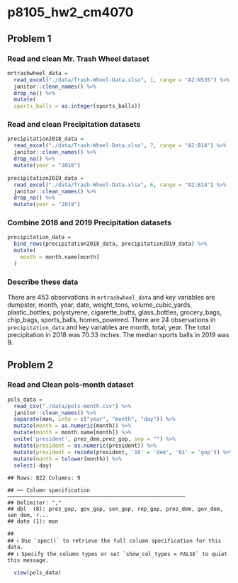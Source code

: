 p8105\_hw2\_cm4070
================

## Problem 1

### Read and clean Mr. Trash Wheel dataset

``` r
mrtrashwheel_data = 
  read_excel("./data/Trash-Wheel-Data.xlsx", 1, range = "A2:N535") %>%
  janitor::clean_names() %>%
  drop_na() %>%
  mutate(
  sports_balls = as.integer(sports_balls)) 
```

### Read and clean Precipitation datasets

``` r
precipitation2018_data = 
  read_excel("./data/Trash-Wheel-Data.xlsx", 7, range = "A2:B14") %>%
  janitor::clean_names() %>%
  drop_na() %>%
  mutate(year = "2018")
```

``` r
precipitation2019_data =
  read_excel("./data/Trash-Wheel-Data.xlsx", 6, range = "A2:B14") %>%
  janitor::clean_names() %>%
  drop_na() %>%
  mutate(year = "2019")
```

### Combine 2018 and 2019 Precipitation datasets

``` r
precipitation_data = 
  bind_rows(precipitation2018_data, precipitation2019_data) %>%
  mutate(
    month = month.name[month]
  )
```

### Describe these data

There are 453 observations in `mrtrashwheel_data` and key variables are
dumpster, month, year, date, weight\_tons, volume\_cubic\_yards,
plastic\_bottles, polystyrene, cigarette\_butts, glass\_bottles,
grocery\_bags, chip\_bags, sports\_balls, homes\_powered. There are 24
observations in `precipitation_data` and key variables are month, total,
year. The total precipitation in 2018 was 70.33 inches. The median
sports balls in 2019 was 9.

## Problem 2

### Read and Clean pols-month dataset

``` r
pols_data = 
  read_csv("./data/pols-month.csv") %>% 
  janitor::clean_names() %>%
  separate(mon, into = c("year", "month", "day")) %>%
  mutate(month = as.numeric(month)) %>%
  mutate(month = month.name[month]) %>%
  unite('president', prez_dem,prez_gop, sep = "") %>%
  mutate(president = as.numeric(president)) %>%
  mutate(president = recode(president, '10' = 'dem', '01' = 'gop')) %>%
  mutate(month = tolower(month)) %>%
  select(-day)
```

    ## Rows: 822 Columns: 9

    ## ── Column specification ────────────────────────────────────────────────────────
    ## Delimiter: ","
    ## dbl  (8): prez_gop, gov_gop, sen_gop, rep_gop, prez_dem, gov_dem, sen_dem, r...
    ## date (1): mon

    ## 
    ## ℹ Use `spec()` to retrieve the full column specification for this data.
    ## ℹ Specify the column types or set `show_col_types = FALSE` to quiet this message.

``` r
  view(pols_data)
```
